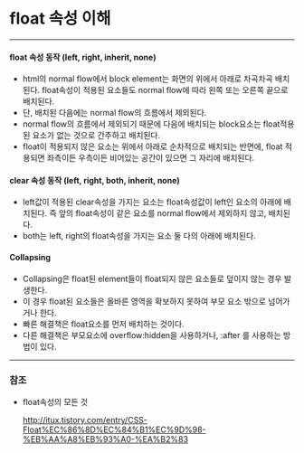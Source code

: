 # float 속성 이해

*** 

#### float 속성 동작 (left, right, inherit, none)

 - html의 normal flow에서 block element는 화면의 위에서 아래로 차곡차곡 배치된다. float속성이 적용된 요소들도 normal flow에 따라 왼쪽 또는 오른쪽 끝으로 배치된다.
 - 단, 배치된 다음에는 normal flow의 흐름에서 제외된다.
 - normal flow의 흐름에서 제외되기 때문에 다음에 배치되는 block요소는 float적용된 요소가 없는 것으로 간주하고 배치된다.
 - float이 적용되지 않은 요소는 위에서 아래로 순차적으로 배치되는 반면에, float 적용되면 좌측이든 우측이든 비어있는 공간이 있으면 그 자리에 배치된다.
 
#### clear 속성 동작 (left, right, both, inherit, none)

 - left값이 적용된 clear속성을 가지는 요소는 float속성값이 left인 요소의 아래에 배치된다. 즉 앞의 float속성이 같은 요소를 normal flow에서 제외하지 않고, 배치된다.
 - both는 left, right의 float속성을 가지는 요소 둘 다의 아래에 배치된다.
 
#### Collapsing

 - Collapsing은 float된 element들이 float되지 않은 요소들로 덮이지 않는 경우 발생한다.
 - 이 경우 float된 요소들은 올바른 영역을 확보하지 못하여 부모 요소 밖으로 넘어가거나 한다.
 - 빠른 해결책은 float요소를 먼저 배치하는 것이다.
 - 다른 해결책은 부모요소에 overflow:hidden을 사용하거나, :after 를 사용하는 방법이 있다. 
 
***         
         
### 참조

 - float속성의 모든 것
 
   <http://itux.tistory.com/entry/CSS-Float%EC%86%8D%EC%84%B1%EC%9D%98-%EB%AA%A8%EB%93%A0-%EA%B2%83>
